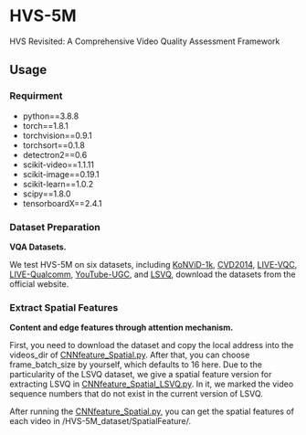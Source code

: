 # HVS-5M
HVS Revisited: A Comprehensive Video Quality Assessment  Framework
## Usage
### Requirment
* python==3.8.8
* torch==1.8.1
* torchvision==0.9.1
* torchsort==0.1.8
* detectron2==0.6
* scikit-video==1.1.11
* scikit-image==0.19.1
* scikit-learn==1.0.2
* scipy==1.8.0
* tensorboardX==2.4.1

### Dataset Preparation
**VQA Datasets.**

We test HVS-5M on six datasets, including [KoNViD-1k](http://database.mmsp-kn.de/konvid-1k-database.html), [CVD2014](https://www.mv.helsinki.fi/home/msjnuuti/CVD2014/), [LIVE-VQC](http://live.ece.utexas.edu/research/LIVEVQC/index.html), [LIVE-Qualcomm](http://live.ece.utexas.edu/research/incaptureDatabase/index.html), [YouTube-UGC](https://media.withyoutube.com/), and [LSVQ](https://github.com/baidut/PatchVQ), download the datasets from the official website. 

### Extract Spatial Features
**Content and edge features through attention mechanism.**

First, you need to download the dataset and copy the local address into the videos_dir of [CNNfeature_Spatial.py](https://github.com/GZHU-DVL/HVS-5M/blob/main/CNNfeature_Spatial.py). After that, you can choose frame_batch_size by yourself, which defaults to 16 here. Due to the particularity of the LSVQ dataset, we give a spatial feature version for extracting LSVQ in [CNNfeature_Spatial_LSVQ.py](https://github.com/GZHU-DVL/HVS-5M/blob/main/CNNfeature_Spatial_LSVQ.py). In it, we marked the video sequence numbers that do not exist in the current version of LSVQ.

After running the [CNNfeature_Spatial.py](https://github.com/GZHU-DVL/HVS-5M/blob/main/CNNfeature_Spatial.py), you can get the spatial features of each video in /HVS-5M_dataset/SpatialFeature/.
